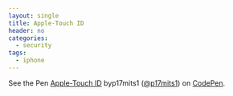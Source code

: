 ```yaml
---
layout: single
title: Apple-Touch ID
header: no
categories:
  - security
tags:
  - iphone 
---
```

<p data-height="265" data-theme-id="0" data-slug-hash="yQqMYz" data-default-tab="js,result" data-user="p17mits1" data-pen-title="Apple Touch ID" class="codepen">See the Pen <a href="https://codepen.io/p17mits1/pen/yQqMYz/">Apple-Touch ID</a> byp17mits1 (<a href="https://codepen.io/p17mits1/">@p17mits1</a>) on <a href="https://codepen.io">CodePen</a>.</p>	
<script async src="https://static.codepen.io/assets/embed/ei.js"></script>
